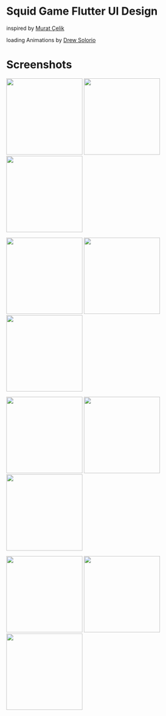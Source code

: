 # Squid Game Flutter UI Design



inspired by [Murat Çelik](https://www.linkedin.com/feed/update/urn:li:activity:6857971406924197888/) 

loading Animations by [Drew Solorio](https://lottiefiles.com/mpjwui0ypi)

# Screenshots

<p float="left">
  <img src="https://user-images.githubusercontent.com/29631083/139868457-2722bfb3-55ea-4898-8787-a0d24e7fe074.png" width="200" /> 
  <img src="https://user-images.githubusercontent.com/29631083/139868349-b919a498-39dc-4298-808f-eb710b4ff02d.png" width="200" />
  <img src="https://user-images.githubusercontent.com/29631083/139867393-79a8e1f3-e0e6-4a92-945c-d29f8fc2732d.png" width="200" /> 
</p>

<p float="left">          
  <img src="https://user-images.githubusercontent.com/29631083/139867437-a8095540-ab49-42c0-8988-a7d959a48cdb.png" width="200" />  
  <img src="https://user-images.githubusercontent.com/29631083/139867451-508787a3-bff9-45c4-82c2-233c3c7615d0.png" width="200" />
  <img src="https://user-images.githubusercontent.com/29631083/139867602-fa45862f-88a5-4ce6-ba1d-870430e38875.png" width="200" />
</p>

<p float="left">
  <img src="https://user-images.githubusercontent.com/29631083/139867613-daa314b0-d795-4a34-8ece-f742342bd059.png" width="200" /> 
  <img src="https://user-images.githubusercontent.com/29631083/139867620-727d0beb-d58d-4fd6-ac0a-681e62fa9387.png" width="200" /> 
  <img src="https://user-images.githubusercontent.com/29631083/139867738-a899bedc-b02a-48c7-ba16-199b33060d15.png" width="200" /> 
</p>


<p float="left">
  <img src="https://user-images.githubusercontent.com/29631083/139867750-671249cb-4fac-4411-b363-25fcc2315c30.png" width="200" />
  <img src="https://user-images.githubusercontent.com/29631083/139867755-97f121ea-ddce-40ea-91cb-d11dfbed09bb.png" width="200" /> 
  <img src="https://user-images.githubusercontent.com/29631083/139867763-1933c0e0-4edf-4777-8ba6-98b2a8d2936d.png" width="200" /> 
</p>


